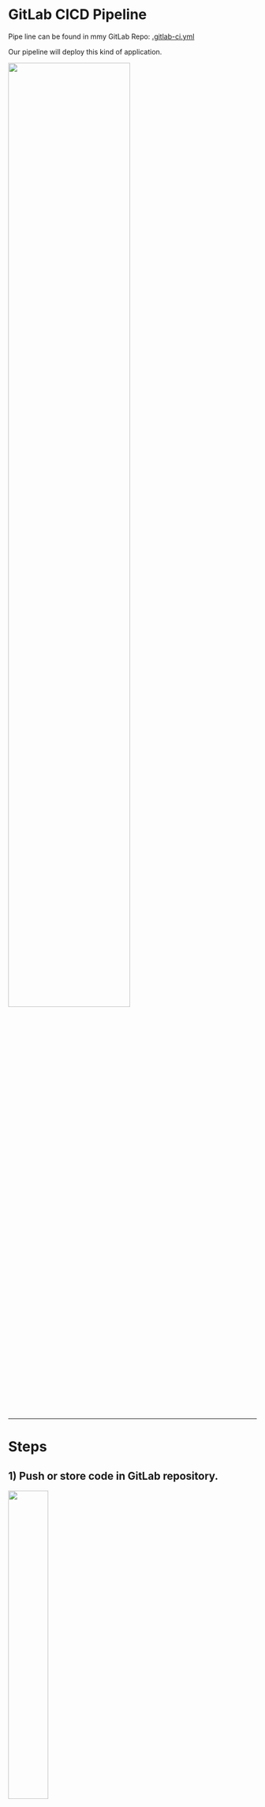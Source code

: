 # GitLab CICD Pipeline
Pipe line can be found in mmy GitLab Repo: [.gitlab-ci.yml](https://gitlab.com/kyleyap/cicd/-/blob/main/.gitlab-ci.yml)

Our pipeline will deploy this kind of application.

<p align="left">
  <img width="70%" height="70%" src="https://github.com/famasboy888/GitLab__CICD/assets/23441168/7239c6f0-6a08-4ce0-82a6-7a357c9ce51d">
</p>

---
# Steps

## 1) Push or store code in GitLab repository.

<p align="left">
  <img width="40%" height="40%" src="https://github.com/famasboy888/GitLab__CICD/assets/23441168/b1e53716-037d-46ea-9602-095b97720f9c">
</p>

## 2) Create the CI/CD Pipeline.

### 2.1) Create a file called `.gitlab-ci.yml` in the root directory

<p align="left">
  <img width="40%" height="40%" src="https://github.com/famasboy888/GitLab__CICD/assets/23441168/dd145081-c034-43a0-93c2-a9ada1be6f58">
</p>

### 2.2) Create test job:

```yaml
run_tests:                                               <== Name of the step
    image: python:3.9-slim-buster                        <== Replaces the default docker image executor e.g. Ruby
    before_script:                                       <== You can run pre-defined commands or scripts here
        - apt-get update && apt-get install make -y      <== this is the predefined command to install 'make'
    script:                                              <== this is the main script command
        - make test
```

### 2.3) Create build job:

- We need to first create an New Access Token from DockerHub.io
- Copy the username and secret temporarily.
- Go back to GitLab > Settings > CI/CD > Variables > Add Variable

Now we will edit the Pipeline yaml file

```bash
variables:                                                      <== Pipeline level variable
    IMG_NAME: famasboy888/demo-app
    IMG_TAG: 1.0.0

run_tests:
  ...
  ...

build_image:                                                  
    image: docker:26.1.0-alpine3.19                            <== base image
    services:                                                  <== we can run daemon service
        - docker:26.1.0-dind-alpine3.19                        <== daemon image
    variables:                                                 <== Job level variable
        DOCKER_TLS_CERTDIR: "/certs"                           <== Connection between the base image and service daemon
    before_script:
        - docker login -u $DOCKERHUB_USER -p $DOCKERHUB_SECRET    <== login using credentials
    script:
        - docker build -t $IMG_NAME:$IMG_TAG .
        - docker push $IMG_NAME:$IMG_TAG
```

### 2.4) We notice that the jobs are ran in parallel. We don't want that so we use `stages` key:

```yaml
variables:
    ...

stages:                  <== define stages and order of the jobs
    - test
    - build

run_tests:
    stage: test          <== specify the stage
    ...

build_image:
    stage: build         <== specify the stage
    ...
```

You will have a sequenced job after:

<p align="left">
  <img width="40%" height="40%" src="https://github.com/famasboy888/GitLab__CICD/assets/23441168/f96132a5-c10a-477e-b2a7-a486506e1092">
</p>

## 3) Create Deploy Application

### 3.1) First we need to create an instance server. I will use AWS EC2 instance.

<p align="left">
  <img width="40%" height="40%" src="https://github.com/famasboy888/GitLab__CICD/assets/23441168/de7359be-5e48-4748-83a2-a1ddaf4927f7">
</p>

Copy the contents of `AWS key pair` and store it in GitLab CI/CD `variable settings`

<p align="left">
  <img width="40%" height="40%" src="https://github.com/famasboy888/GitLab__CICD/assets/23441168/b5320c21-39aa-4006-8f44-a8a2275b6e57">
</p>

Note: Save it as a `File`

<p align="left">
  <img width="40%" height="40%" src="https://github.com/famasboy888/GitLab__CICD/assets/23441168/7ced949b-4f2a-44b8-bda7-c6bb31e755a8">
</p>

### 3.2) Add deploy job

```yaml
deploy_app:
    stage: deploy
    before_script:
        - chmod 400 $AWS_KEYPAIR                   <== We need to change chmod to 400 to get rid of permission error                                    
    script:
        - ssh -o StrictHostKeyChecking=no -i $AWS_KEYPAIR ubuntu@$AWS_INSTANCE_IP "           <== 'StrictHostKeyChecking=no' will disable prompt when connecting via SSH
            docker login -u $DOCKERHUB_USER -p $DOCKERHUB_SECRET &&                  
            docker stop flask-app-run || true && docker rm flask-app-run || true &&           <== Stop all previous running docker containers
            docker system prune -a | echo 'y' &&                                              <== Delete all previous running docker containers
            docker run -d --rm --name flask-app-run -p 5000:5000 $IMG_NAME:$IMG_TAG"          <== Pull image from DockerHub and run it on port 5000
```

We can confirm running docker container

<p align="left">
  <img width="40%" height="40%" src="https://github.com/famasboy888/GitLab__CICD/assets/23441168/f3804cda-0f5b-47f4-b368-3414ad556ba6">
</p>

Our app is now running on container via port 5000

<p align="left">
  <img width="40%" height="40%" src="https://github.com/famasboy888/GitLab__CICD/assets/23441168/7239c6f0-6a08-4ce0-82a6-7a357c9ce51d">
</p>

Credits to [Nana](https://www.youtube.com/watch?v=qP8kir2GUgo)




